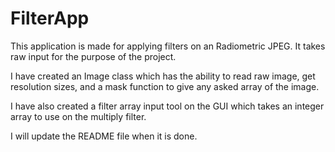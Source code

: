 # FilterApp

This application is made for applying filters on an Radiometric JPEG. It takes raw input for the purpose of the project.

I have created an Image class which has the ability to read raw image, get resolution sizes, and a mask function to give any asked array of the image.

I have also created a filter array input tool on the GUI which takes an integer array to use on the multiply filter.

I will update the README file when it is done.
